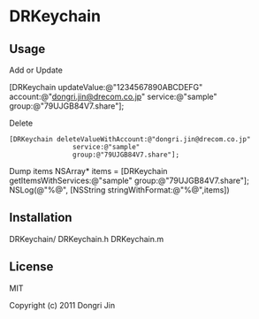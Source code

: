 DRKeychain
==========

Usage
-----

Add or Update

  [DRKeychain updateValue:@"1234567890ABCDEFG"
					account:@"dongri.jin@drecom.co.jp"
					service:@"sample"
					group:@"79UJGB84V7.share"];

Delete

	[DRKeychain deleteValueWithAccount:@"dongri.jin@drecom.co.jp"
					service:@"sample"
					group:@"79UJGB84V7.share"];

Dump items
	NSArray* items = [DRKeychain getItemsWithServices:@"sample" group:@"79UJGB84V7.share"];
	NSLog(@"%@", [NSString stringWithFormat:@"%@",items])

Installation
-----------
DRKeychain/
 DRKeychain.h
 DRKeychain.m

License
-------
MIT

Copyright (c) 2011 Dongri Jin
